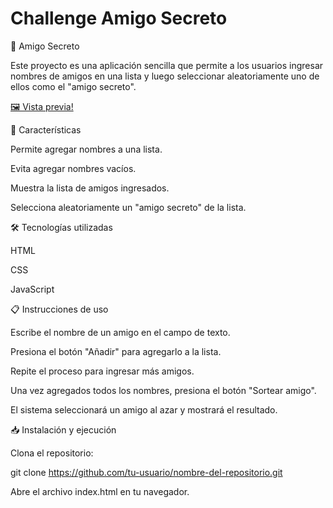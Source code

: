<h1>Challenge Amigo Secreto</h1>
🎉 Amigo Secreto

Este proyecto es una aplicación sencilla que permite a los usuarios ingresar nombres de amigos en una lista y luego seleccionar aleatoriamente uno de ellos como el "amigo secreto".

[🖼️ Vista previa!](https://github.com/KendrykSuarez/Challenge-Amigo-secreto-Kendryk/blob/main/assets/amigo-secreto.png?raw=true)




🚀 Características

Permite agregar nombres a una lista.

Evita agregar nombres vacíos.

Muestra la lista de amigos ingresados.

Selecciona aleatoriamente un "amigo secreto" de la lista.

🛠️ Tecnologías utilizadas

HTML

CSS

JavaScript

📋 Instrucciones de uso

Escribe el nombre de un amigo en el campo de texto.

Presiona el botón "Añadir" para agregarlo a la lista.

Repite el proceso para ingresar más amigos.

Una vez agregados todos los nombres, presiona el botón "Sortear amigo".

El sistema seleccionará un amigo al azar y mostrará el resultado.

📥 Instalación y ejecución

Clona el repositorio:

git clone https://github.com/tu-usuario/nombre-del-repositorio.git

Abre el archivo index.html en tu navegador.


